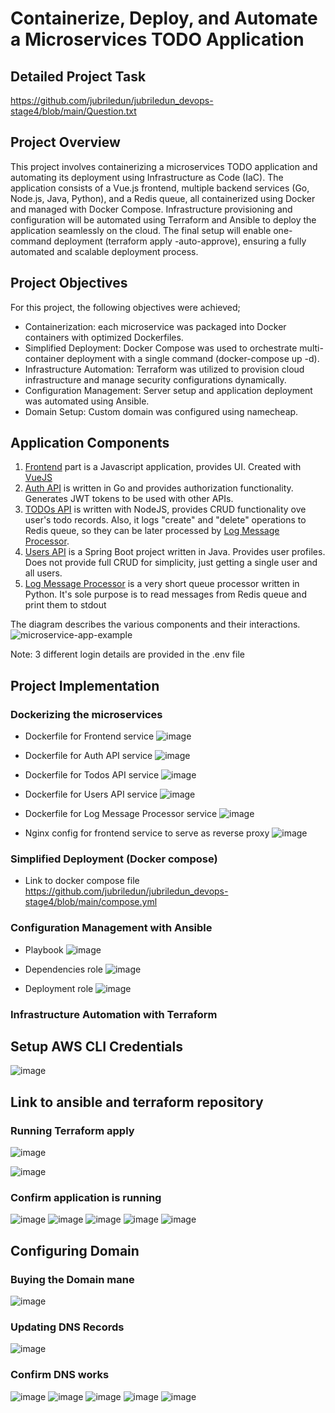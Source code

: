 # Containerize, Deploy, and Automate a Microservices TODO Application

## Detailed Project Task
https://github.com/jubriledun/jubriledun_devops-stage4/blob/main/Question.txt

## Project Overview
This project involves containerizing a microservices TODO application and automating its deployment using Infrastructure as Code (IaC). The application consists of a Vue.js frontend, multiple backend services (Go, Node.js, Java, Python), and a Redis queue, all containerized using Docker and managed with Docker Compose. Infrastructure provisioning and configuration will be automated using Terraform and Ansible to deploy the application seamlessly on the cloud. The final setup will enable one-command deployment (terraform apply -auto-approve), ensuring a fully automated and scalable deployment process.

## Project Objectives
For this project, the following objectives were achieved;

- Containerization: each microservice was packaged into Docker containers with optimized Dockerfiles.
- Simplified Deployment: Docker Compose was used to orchestrate multi-container deployment with a single command (docker-compose up -d).
- Infrastructure Automation: Terraform was utilized to provision cloud infrastructure and manage security configurations dynamically.
- Configuration Management: Server setup and application deployment was automated using Ansible.
- Domain Setup: Custom domain was configured using namecheap.

## Application Components

1. [Frontend](/frontend) part is a Javascript application, provides UI. Created with [VueJS](http://vuejs.org)
2. [Auth API](/auth-api) is written in Go and provides authorization functionality. Generates JWT tokens to be used with other APIs.
3. [TODOs API](/todos-api) is written with NodeJS, provides CRUD functionality ove user's todo records. Also, it logs "create" and "delete" operations to Redis queue, so they can be later processed by [Log Message Processor](/log-message-processor).
4. [Users API](/users-api) is a Spring Boot project written in Java. Provides user profiles. Does not provide full CRUD for simplicity, just getting a single user and all users.
5. [Log Message Processor](/log-message-processor) is a very short queue processor written in Python. It's sole purpose is to read messages from Redis queue and print them to stdout


The diagram describes the various components and their interactions.
![microservice-app-example](https://user-images.githubusercontent.com/1905821/34918427-a931d84e-f952-11e7-85a0-ace34a2e8edb.png)

Note: 3 different login details are provided in the .env file 


## Project Implementation

### Dockerizing the microservices
- Dockerfile for Frontend service
  ![image](https://github.com/user-attachments/assets/7d209343-5210-406d-816a-939d55c341d2)
  
- Dockerfile for Auth API service
  ![image](https://github.com/user-attachments/assets/08caf2da-cd7a-46af-8457-483d6587c910)

- Dockerfile for Todos API service
  ![image](https://github.com/user-attachments/assets/1624e4cf-ba25-4fc8-a5d3-8cd7d994ca56)

- Dockerfile for Users API service
  ![image](https://github.com/user-attachments/assets/21930174-57c5-4d57-996d-c1d6075e761d)

- Dockerfile for Log Message Processor service
  ![image](https://github.com/user-attachments/assets/d7b020e3-1a67-4461-b20d-7f921d445572)

- Nginx config for frontend service to serve as reverse proxy
  ![image](https://github.com/user-attachments/assets/38b13560-3863-47ac-b47b-15446ba6d174)


### Simplified Deployment (Docker compose)
- Link to docker compose file
  https://github.com/jubriledun/jubriledun_devops-stage4/blob/main/compose.yml


### Configuration Management with Ansible
- Playbook
  ![image](https://github.com/user-attachments/assets/69c16ffe-42c2-4a86-8a1e-23c34ec1c5f6)

- Dependencies role
  ![image](https://github.com/user-attachments/assets/def4797e-247a-449f-b76e-85a8ef8fe394)

- Deployment role
  ![image](https://github.com/user-attachments/assets/9db923d4-c9db-4af5-a0ed-1c7011442079)


### Infrastructure Automation with Terraform
## Setup AWS CLI Credentials
![image](https://github.com/user-attachments/assets/638335e3-93b5-46a0-8689-2dfadbe2d551)

## Link to ansible and terraform repository



### Running Terraform apply
![image](https://github.com/user-attachments/assets/831773ad-affa-44de-a92c-75e30943e936)

![image](https://github.com/user-attachments/assets/434b51f4-0317-4ac4-8af9-e8edf8868f8c)


### Confirm application is running
![image](https://github.com/user-attachments/assets/0a52412c-1701-470a-8fa1-af3be2c2aa72)
![image](https://github.com/user-attachments/assets/49089cda-3c3c-4ed9-9a75-e19311e9e235)
![image](https://github.com/user-attachments/assets/8e0f60d5-c60d-42c3-8be0-7e3ee90a4df7)
![image](https://github.com/user-attachments/assets/1f2881a2-78b4-48d7-8e6e-12f89f708a1d)
![image](https://github.com/user-attachments/assets/79aa6c3b-31d7-460b-beac-dc46ff53cf1f)  

## Configuring Domain

### Buying the Domain mane
![image](https://github.com/user-attachments/assets/8ead64c8-684b-49c2-b5e0-5a14036227e6) 

### Updating DNS Records
![image](https://github.com/user-attachments/assets/25b92092-2266-410d-9f76-3521d51b1e1d)

### Confirm DNS works
![image](https://github.com/user-attachments/assets/80903714-702b-4cea-9f0b-ca5592fd3d45)
![image](https://github.com/user-attachments/assets/0479e63d-7b1e-4666-b2b6-2d3d581feeee)
![image](https://github.com/user-attachments/assets/d3edddad-7332-4d78-aab1-af0a375684c9)
![image](https://github.com/user-attachments/assets/36fa3f4e-f74d-4a00-ad8e-c72c82372dd8)
![image](https://github.com/user-attachments/assets/87f5318f-e9f0-4a1c-8b42-874bfd7203e3)

